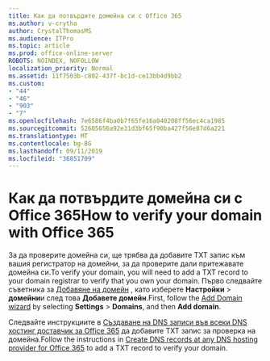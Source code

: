 ```yaml
---
title: Как да потвърдите домейна си с Office 365
ms.author: v-crytho
author: CrystalThomasMS
ms.audience: ITPro
ms.topic: article
ms.prod: office-online-server
ROBOTS: NOINDEX, NOFOLLOW
localization_priority: Normal
ms.assetid: 11f7503b-c802-437f-bc1d-ce13bb4d9bb2
ms.custom:
- "44"
- "46"
- "903"
- "7"
ms.openlocfilehash: 7e6586f4ba0b7f65fe16a040208ff56ec4ca1985
ms.sourcegitcommit: 52605656a92e31d3bf65f90ba427f56e87d6a221
ms.translationtype: MT
ms.contentlocale: bg-BG
ms.lasthandoff: 09/11/2019
ms.locfileid: "36851709"
---
```

# <a name="how-to-verify-your-domain-with-office-365"></a><span data-ttu-id="d0781-102">Как да потвърдите домейна си с Office 365</span><span class="sxs-lookup"><span data-stu-id="d0781-102">How to verify your domain with Office 365</span></span>

<span data-ttu-id="d0781-103">За да проверите домейна си, ще трябва да добавите TXT запис към вашия регистратор на домейни, за да проверите дали притежавате домейна си.</span><span class="sxs-lookup"><span data-stu-id="d0781-103">To verify your domain, you will need to add a TXT record to your domain registrar to verify that you own your domain.</span></span> <span data-ttu-id="d0781-104">Първо следвайте съветника за [Добавяне на домейн](https://portal.office.com/adminportal/home#/Domains) , като изберете **Настройки** \> **домейни**и след това **Добавете домейн**.</span><span class="sxs-lookup"><span data-stu-id="d0781-104">First, follow the [Add Domain wizard](https://portal.office.com/adminportal/home#/Domains) by selecting **Settings** \> **Domains**, and then **Add domain**.</span></span>
  
<span data-ttu-id="d0781-105">Следвайте инструкциите в [Създаване на DNS записи във всеки DNS хостинг доставчик за Office 365](https://docs.microsoft.com/office365/admin/get-help-with-domains/create-dns-records-at-any-dns-hosting-provider) да добавите TXT запис за проверка на домейна.</span><span class="sxs-lookup"><span data-stu-id="d0781-105">Follow the instructions in [Create DNS records at any DNS hosting provider for Office 365](https://docs.microsoft.com/office365/admin/get-help-with-domains/create-dns-records-at-any-dns-hosting-provider) to add a TXT record to verify your domain.</span></span>
  